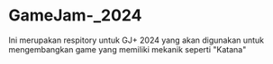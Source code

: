 # GameJam-_2024
Ini merupakan respitory untuk GJ+ 2024 yang akan digunakan untuk mengembangkan game yang memiliki mekanik seperti "Katana"
